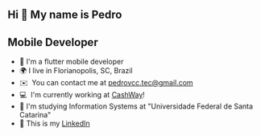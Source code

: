Hi 👋 My name is Pedro
---------

Mobile Developer
---------


* 📱  I'm a flutter mobile developer
* 🌍  I live in Florianopolis, SC, Brazil
* ✉️  You can contact me at [pedrovcc.tec@gmail.com](mailto:pedrovcc.tec@gmail.com)
* 💻  I'm currently working at [CashWay](https://www.linkedin.com/company/cashwayti)!
* 📖  I'm studying Information Systems at "Universidade Federal de Santa Catarina"
* 📃 This is my [LinkedIn](https://www.linkedin.com/in/pedrovcc/)
